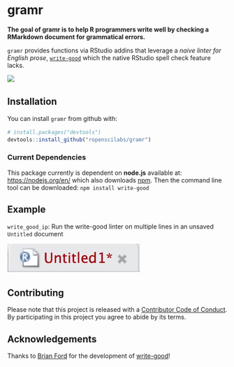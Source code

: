 # gramr

**The goal of gramr is to help R programmers write well by checking a RMarkdown document for grammatical errors.**

`gramr` provides functions via RStudio addins that leverage a *naive linter for English prose*, [`write-good`](https://github.com/btford/write-good) which the native RStudio spell check feature lacks.

![](https://media.giphy.com/media/OCMGLUo7d5jJ6/giphy.gif)

## Installation

You can install `gramr` from github with:

```R
# install.packages("devtools")
devtools::install_github("ropenscilabs/gramr")
```

### Current Dependencies

This package currently is dependent on **node.js** available at: https://nodejs.org/en/ which also downloads [npm](https://www.npmjs.com/). Then the command line tool can be downloaded: `npm install write-good`

## Example

`write_good_ip`: Run the write-good linter on multiple lines in an unsaved `Untitled` document

![](untitled-picture.jpg)

## Contributing

Please note that this project is released with a [Contributor Code of Conduct](CONDUCT.md). By participating in this project you agree to abide by its terms.

## Acknowledgements

Thanks to [Brian Ford](https://github.com/btford) for the development of [write-good](https://github.com/btford/write-good)!
